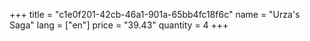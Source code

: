 +++
title = "c1e0f201-42cb-46a1-901a-65bb4fc18f6c"
name = "Urza's Saga"
lang = ["en"]
price = "39.43"
quantity = 4
+++
